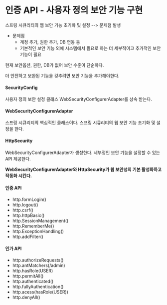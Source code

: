 # 인증 API - 사용자 정의 보안 기능 구현

스프링 시큐리티의 웹 보안 기능 초기화 및 설정 --&gt; 문제점 발생

* 문제점
  * 계정 추가, 권한 추가, DB 연동 등
  * 기본적인 보안 기능 외에 시스템에서 필요로 하는 더 세부적이고 추가적인 보안기능이 필요

현재 보안옵션, 권한, DB가 없어 보안 수준이 단순하다.

더 안전하고 보완된 기능을 갖추려면 보안 기능을 추가해야한다.

#### SecurityConfig

사용자 정의 보안 설정 클래스 WebSecurityConfigurerAdapter를 상속 받는다.

#### WebSecurityConfigurerAdapter

스프링 시큐리티의 핵심적인 클래스이다. 스프링 시큐리티의 웹 보안 기능 초기화 및 설정을 한다.

#### HttpSecurity

WebSecurityConfigurerAdapter가 생성한다. 세부정인 보안 기능을 설정할 수 있는 API 제공한다.

**WebSecurityConfigurerAdapter와 HttpSecurity가 웹 보안성의 기본 활성화하고 작동화 시킨다.**

#### 인증 API

* http.formLogin\(\)
* http.logout\(\)
* http.csrf\(\)
* http.httpBasic\(\)
* http.SessionManagement\(\)
* http.RememberMe\(\)
* http.ExceptionHandling\(\)
* http.addFilter\(\)

#### 인가 API

* http.authorizeRequests\(\)
* http.antMatchers\(/admin\)
* http.hasRole\(USER\)
* http.permitAll\(\)
* http.authenticated\(\)
* http.fullyAuthentication\(\)
* http.acess\(hasRole\(USER\)\)
* http.denyAll\(\)

